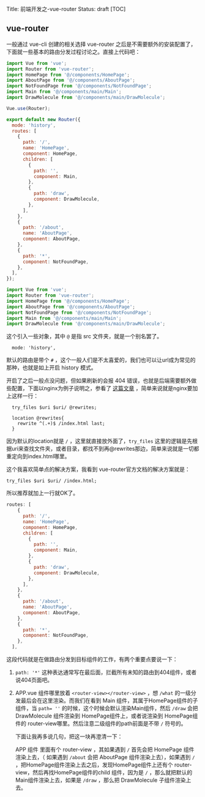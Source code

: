 Title: 前端开发之-vue-router
Status: draft
[TOC]
## vue-router

一般通过 vue-cli 创建的相关选择 vue-router 之后是不需要额外的安装配置了，下面就一些基本的路由分发过程讨论之。直接上代码吧：



```js
import Vue from 'vue';
import Router from 'vue-router';
import HomePage from '@/components/HomePage';
import AboutPage from '@/components/AboutPage';
import NotFoundPage from '@/components/NotFoundPage';
import Main from '@/components/main/Main';
import DrawMolecule from '@/components/main/DrawMolecule';

Vue.use(Router);

export default new Router({
  mode: 'history',
  routes: [
    {
      path: '/',
      name: 'HomePage',
      component: HomePage,
      children: [
        {
          path: '',
          component: Main,
        },
        {
          path: 'draw',
          component: DrawMolecule,
        },
      ],
    },
    {
      path: '/about',
      name: 'AboutPage',
      component: AboutPage,
    },
    {
      path: '*',
      component: NotFoundPage,
    },
  ],
});

```

```js
import Vue from 'vue';
import Router from 'vue-router';
import HomePage from '@/components/HomePage';
import AboutPage from '@/components/AboutPage';
import NotFoundPage from '@/components/NotFoundPage';
import Main from '@/components/main/Main';
import DrawMolecule from '@/components/main/DrawMolecule';
```

这个引入一些对象，其中 `@` 是指 src 文件夹，就是一个别名罢了。

```
  mode: 'history',
```

默认的路由是带个 `#` ，这个一般人们是不太喜爱的，我们也可以让url成为常见的那种，也就是如上开启 history 模式。

开启了之后一般点没问题，但如果刷新的会报 404 错误，也就是后端需要额外做些配置，下面以nginx为例子说明之，参看了 [这篇文章](https://www.jianshu.com/p/0a9077d8714d) ，简单来说就是nginx要加上这样一行：

```
  try_files $uri $uri/ @rewrites;

  location @rewrites{
    rewrite ^(.+)$ /index.html last;
  }
```

因为默认的location就是 `/` ，这里就直接放外面了，`try_files`  这里的逻辑是先根据uri来查找文件夹，或者目录，都找不到再@rewrites那边，简单来说就是一切都重定向到index.html哪里。

这个我喜欢简单点的解决方案，我看到 vue-router官方文档的解决方案就是：

```
try_files $uri $uri/ /index.html;
```

所以推荐就加上一行就OK了。



```js
routes: [
    {
      path: '/',
      name: 'HomePage',
      component: HomePage,
      children: [
        {
          path: '',
          component: Main,
        },
        {
          path: 'draw',
          component: DrawMolecule,
        },
      ],
    },
    {
      path: '/about',
      name: 'AboutPage',
      component: AboutPage,
    },
    {
      path: '*',
      component: NotFoundPage,
    },
  ],
```

这段代码就是在做路由分发到目标组件的工作，有两个重要点要说一下：

1. `path: '*'` 这种表达通常写在最后面，拦截所有未知的路由到404组件，或者说404页面吧。

2. APP.vue 组件哪里放着 `<router-view></router-view>` ，想 `/what` 的一级分发最后会在这里渲染。而我们在看到 Main 组件，其属于HomePage组件的子组件，当 `path= ''` 的时候，这个时候会默认渲染Main组件，然后 `/draw` 会把 DrawMolecule 组件渲染到 HomePage组件上，或者说渲染到 HomePage组件的 router-view哪里。然后注意二级组件的path前面是不带 `/` 符号的。

   下面让我再多说几句，把这一块再澄清一下：

   APP 组件 里面有个 router-view ，其如果遇到 `/` 首先会把 HomePage 组件渲染上去，（ 如果遇到 `/about` 会把 AboutPage 组件渲染上去），如果遇到 `/` ，把HomePage组件渲染上去之后，发现HomePage组件上还有个 router-view，然后再找HomePage组件的child 组件，因为是 `/` ，那么就把默认的 Main组件渲染上去，如果是 `/draw` ，那么把 DrawMolecule 子组件渲染上去。